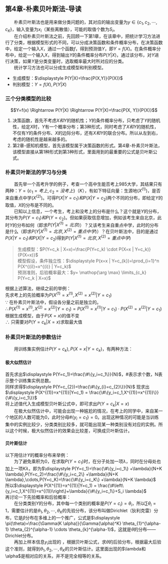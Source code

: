 ﻿## 第4章-朴素贝叶斯法-导读
&emsp;&emsp;朴素贝叶斯法也是用来做分类问题的，其对应的输出变量为$y \in \{c_1, c_2, \cdots, c_K\}$，输入变量为$x_i$（某些离散值），可能的取值个数为$S_i$。  
&emsp;&emsp;在介绍朴素贝叶斯法之前，先回顾一下第1章，在该章中，把统计学习方法进行了分类，根据模型形式的不同，可以分成决策函数和条件概率分布，在决策函数中，给定一个输入$X$，通过一个函数$f$，得到预测值$Y$，即$Y=f(X)$。在条件概率分布中，给定一个输入$X$，得到输出$Y$的条件概率分布$P(Y|X)$，通过该分布，对$Y$进行决策，如果$Y$是分类变量时，选取概率最大时所对应的分类。  
&emsp;&emsp;统计学习方法也可以分成生成模型和判别模型。  

- 生成模型：$\displaystyle P(Y|X)=\frac{P(X,Y)}{P(X)}$
- 判别模型：$Y=f(X),P(Y|X)$   

### 三个分类模型的比较
$$Y=f(x) \Rightarrow P(Y|X) \Rightarrow P(Y|X)=\frac{P(X, Y)}{P(X)}$$
1. 决策函数，首先不考虑$X和Y$的随机性；$Y$的条件概率分布，只考虑了$Y$的随机性，给定$X$时，$Y$有一个概率分布；第3种形式，同时考虑了$X和Y$的随机性，不仅有$Y$的条件分布、$X$的边际分布，还有$X和Y$的联合分布。所以从左到右，考虑的随机性是越来越多的。
2. 第2章-感知机模型，首先该模型属于决策函数的形式。第4章-朴素贝叶斯法，该模型直接从第1种形式到第3种形式，里面用到的最重要的公式是贝叶斯公式。

### 朴素贝叶斯法的学习与分类
&emsp;&emsp;首先举一个高考升学的例子，考查一个高中生能否考上985大学，其结果只有两种：$Y=\{c_1=考上,c_2=没考上\}$（$K$），有如下特征向量：生源地($X^{(1)}$)，是否来自重点中学($X^{(2)}$)。可得$P(X|Y=c_1)和P(X|Y=c_2)$两个不同的分布，即给定$Y$的取值，$X$的分布是不同的。  
&emsp;&emsp;已知以上信息，一个考生，考上和没考上的分布是什么？这个就是$Y$的分布，其分布为$P(Y=c_1)和P(Y=c_2)$。但如果获取信息增加，例如该考生来自北京，此时$Y$的分布如何（即求$P(Y|X^{(1)}=北京)$）？又该考生来自重点中学，此时的分布是什么（即求$P(Y|X^{(1)}=北京,X^{(2)}=重点中学)$）？在贝叶斯法中，目的是通过$P(X|Y=c_1)和P(X|Y=c_2)$得到$P(Y|X^{(1)}=北京,X^{(2)}=重点中学)$  

> 生成模型：$P(Y=c_k | X=x)=\frac{P(Y=c_k) \cdot P(X=x | Y=c_k)}{P(X=x)}$  
模型假设，条件独立性：$\displaystyle P(x=x | Y=c_{k})=\prod_{i=1}^n P(X^{(i)}=x^{(i)} | Y=c_k)$  
预测准则，后验概率最大：$y= \mathop{\arg \max} \limits_{c_k} P(Y=c_k | X=x)$  

根据上述算法，继续之前的举例：  
先求考上的先验概率为$P(X^{(1)}=x^{(1)},X^{(2)}=x^{(2)}|Y=c_1)$  
$\because$ 在朴素贝叶斯法中，假设各分量之前是独立的。  
$\therefore P(X^{(1)}=x^{(1)},X^{(2)}=x^{(2)}|Y=c_1)=P(X^{(1)}=x^{(1)}|Y=c_1) \cdot P(X^{(2)}=x^{(2)}|Y=c_1)$  
根据生成模型，由于$P(X=x)$的值不变  
$\therefore$ 只需要对$P(Y=c_{k} | X=x)$求取最大值  

### 朴素贝叶斯法的参数估计
&emsp;&emsp;用训练集实例估计$P(Y=c_k), P(X=x|Y=c_k)$，有两种方法：  
#### 极大似然估计
首先求出$\displaystyle P(Y=c_1)=\frac{\#\{y_i=c_1\}}{N}$，#表示求个数，N表示整个训练集实例总数。  
同样求得$\displaystyle P(Y=c_{2})=\frac{\#\{y_{i}=c_{2}\}}{N}$
现求出$\displaystyle P(X^{(1)}=x^{(1)}|Y=c_1) = \frac{\#\{y_i=c_1,X^{(1)}=x^{(1)}\}}{\#\{y_i=c_1\}}$  
将上述值代入生成模型贝叶斯公式中，即可求出$P(Y=c_{k}|X=x)$  
&emsp;&emsp;在极大似然估计中，可能会出现一种尴尬的情况，在考上的同学中，来自某一个地区的人数可能为0，此时分母$\#\{y_i=c_1\}=0$。出现这种情况的可能是当训练集中的实例比较少，分类类别比较多，就可能出现某一种类别没有对应的实例。所以这个时候，极大似然估计的效果会比较差，可换成贝叶斯估计。

#### 贝叶斯估计
以下用估计$Y$的概率分布来举例：  
&emsp;&emsp;为了避免乘积为0，在求取$P(Y=c_1)$时，在分子处加一项$\lambda$，同时在分母处也加上一项$K \lambda$，即为$\displaystyle  P(Y=c_1)=\frac{\#\{y_i=c_1\} +\lambda}{N+K \lambda},P(Y=c_2)=\frac{\#\{y_i=c_2\} +\lambda}{N+K \lambda},\cdots,P(Y=c_K)=\frac{\#\{y_i=c_K\} +\lambda}{N+K \lambda}$  
所以$\displaystyle P(X^{(1)}=x^{(1)}|Y=c_1) = \frac{\#\left\{y_i=c_1,X^{(1)}=x^{(1)}\right\}+\lambda}{\#\{y_i=c_1\}+S_i \lambda}$  
再讨论一下先验概率和后验概率：  
&emsp;&emsp;在分类类别$Y$的分布，其中每一个类别的概率是$P(Y=c_i)=\theta_i$，所以$\sum \theta_i = 1$，需要估计的是$\theta_1,\theta_2,\cdots,\theta_K$的先验分布，该分布叫做Dirichlet（狄利克雷）分布，它是$\beta$分布在多维上的一个推广，公式是$\displaystyle \pi(\theta)=\frac{\Gamma(K \alpha)}{\Gamma(\alpha)^K} \theta_{1}^{\alpha-1} \theta_{2}^{\alpha-1} \cdots \theta_{k}^{\alpha-1}$，这就是$\theta$的分布——Dirichlet分布。  
&emsp;&emsp;再加上样本信息$y_i$出现的 ，根据贝叶斯公式，求$\theta$的后验分布，根据最大后验这个准则，就得到$\theta_1,\theta_2,\cdots,\theta_K$的贝叶斯估计。这里面出现的$\lambda和\alpha$是相对应的关系，并不是完全相等的关系。